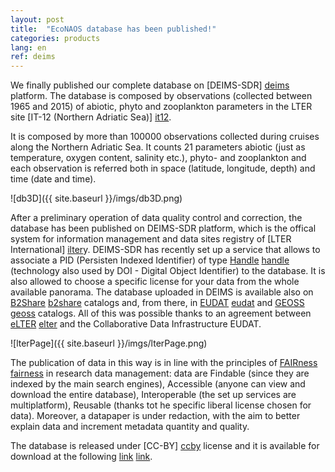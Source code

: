 ```yaml
---
layout: post
title:  "EcoNAOS database has been published!"
categories: products
lang: en
ref: deims
---
```


We finally published our complete database on [DEIMS-SDR] [deims] platform. The database is composed by observations (collected between 1965 and 2015) of abiotic, phyto and zooplankton parameters in the LTER site [IT-12 (Northern Adriatic Sea)] [it12]. 

It is composed by more than 100000 observations collected during cruises along the Northern Adriatic Sea. It counts 21 parameters abiotic (just as temperature, oxygen content, salinity etc.), phyto- and zooplankton and each observation is referred both in space (latitude, longitude, depth) and time (date and time).

![db3D]({{ site.baseurl }}/imgs/db3D.png)

After a preliminary operation of data quality control and correction, the database has been published on DEIMS-SDR platform, which is the offical system for information management and data sites registry of [LTER International] [ilter]y. DEIMS-SDR has recently set up a service that allows to associate a PID (Persisten Indexed Identifier) of type [Handle] [handle] (technology also used by DOI - Digital Object Identifier) to the database. It is also allowed to choose  a specific license for your data from the whole available panorama. The database uploaded in DEIMS is available also on [B2Share] [b2share] catalogs and, from there, in [EUDAT] [eudat] and [GEOSS] [geoss] catalogs. All of this was possible thanks to an agreement between [eLTER] [elter] and the Collaborative Data Infrastructure EUDAT.


![lterPage]({{ site.baseurl }}/imgs/lterPage.png)

The publication of data in this way is in line with the principles of [FAIRness] [fairness] in research data management: data are Findable (since they are indexed by the main search engines), Accessible (anyone can view and download the entire database), Interoperable (the set up services are multiplatform), Reusable (thanks tot he specific liberal license chosen for data). Moreover, a datapaper is under redaction, with the aim to better explain data and increment metadata quantity and quality.

The database is released under [CC-BY] [ccby] license and it is available for download at the following [link] [link].


[deims]: https://deims.org
[it12]: https://deims.org/92fd6fad-99cd-4972-93bd-c491f0be1301
[ilter]: https://www.ilter.network/
[handle]: http://www.handle.net/
[b2share]: https://b2share.fz-juelich.de/
[eudat]: https://eudat.eu/
[geoss]: https://www.earthobservations.org/geoss.php
[elter]: http://www.lter-europe.net/elter
[fairness]: https://www.nature.com/articles/sdata201618
[ccby]: https://creativecommons.org/licenses/by/2.0/it/
[link]: http://hdl.handle.net/21.11125/4672def7-4aeb-47e0-a325-311d02860967
